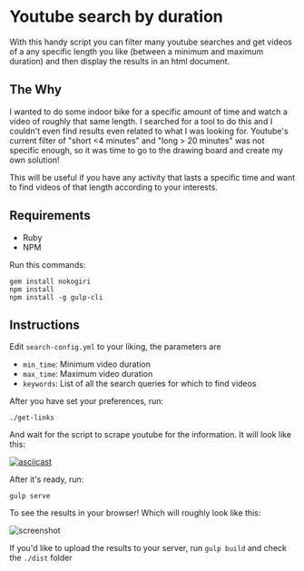 # Youtube search by duration

With this handy script you can filter many youtube searches and get videos of a any specific length you like (between a minimum and maximum duration) and then display the results in an html document.

## The Why

I wanted to do some indoor bike for a specific amount of time and watch a video of roughly that same length. I searched for a tool to do this and I couldn't even find results even related to what I was looking for. Youtube's current filter of "short <4 minutes" and "long > 20 minutes" was not specific enough, so it was time to go to the drawing board and create my own solution!

This will be useful if you have any activity that lasts a specific time and want to find videos of that length according to your interests.

## Requirements

- Ruby
- NPM

Run this commands:

```
gem install nokogiri
npm install
npm install -g gulp-cli
```

## Instructions

Edit `search-config.yml` to your liking, the parameters are 
- `min_time`: Minimum video duration
- `max_time`: Maximum video duration
- `keywords`: List of all the search queries for which to find videos

After you have set your preferences, run:

```
./get-links
```

And wait for the script to scrape youtube for the information. It will look like this:

[![asciicast](https://asciinema.org/a/8cs7cacqnvc1x874c5dk1c8jn.png)](https://asciinema.org/a/8cs7cacqnvc1x874c5dk1c8jn)

After it's ready, run:

```
gulp serve
```

To see the results in your browser! Which will roughly look like this:

![screenshot](http://i.imgur.com/CcYtRGh.png)

If you'd like to upload the results to your server, run `gulp build` and check the `./dist` folder
